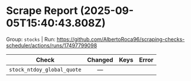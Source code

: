# Scrape Report (2025-09-05T15:40:43.808Z)

Group: `stocks`  |  Run: https://github.com/AlbertoRoca96/scraping-checks-scheduler/actions/runs/17497799098

| Check | Changed | Keys | Error |
|---|:---:|:--|:--|
| `stock_ntdoy_global_quote` | — |  |  |

